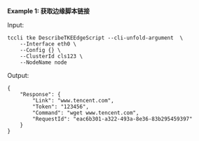 **Example 1: 获取边缘脚本链接**



Input: 

```
tccli tke DescribeTKEEdgeScript --cli-unfold-argument  \
    --Interface eth0 \
    --Config {} \
    --ClusterId cls123 \
    --NodeName node
```

Output: 
```
{
    "Response": {
        "Link": "www.tencent.com",
        "Token": "123456",
        "Command": "wget www.tencent.com",
        "RequestId": "eac6b301-a322-493a-8e36-83b295459397"
    }
}
```

